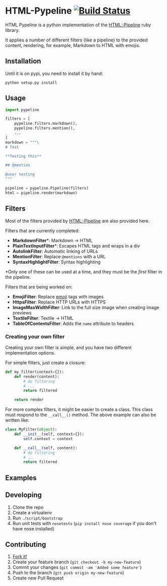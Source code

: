 # HTML-Pypeline [![Build Status](https://travis-ci.org/rsenk330/html-pypeline.png?branch=master)](https://travis-ci.org/rsenk330/html-pypeline)

HTML Pypeline is a python implementation of the [HTML::Pipeline](https://github.com/jch/html-pipeline) ruby library.

It applies a number of different filters (like a pipeline) to the provided content, rendering, for example, Markdown to HTML with emojis.

## Installation

Until it is on pypi, you need to install it by hand:

    python setup.py install

## Usage

```python
import pypeline

filters = [
    pypeline.filters.markdown(),
    pypeline.filters.mention(),
    ...
]
markdown = """\
# Test

**Testing this**

## @mention

@user testing
"""

pipeline = pypeline.Pipeline(filters)
html = pipeline.render(markdown)
```

## Filters

Most of the filters provided by [HTML::Pipeline](https://github.com/jch/html-pipeline) are also provided here.

Filters that are currently completed:

* **MarkdownFilter***: Markdown -> HTML
* **PlainTextInputFilter***: Escapes HTML tags and wraps in a div
* **AutolinkFilter**: Automatic linking of URLs
* **MentionFilter**: Replace `@mentions` with a URL
* **SyntaxHighlightFilter**: Syntax highlighting

*Only one of these can be used at a time, and they must be the _first_ filter in the pipeline.

Filters that are being worked on:

* **EmojiFilter**: Replace [emoji](http://www.emoji-cheat-sheet.com/) tags with images
* **HttpsFilter**: Replace HTTP URLs with HTTPS
* **ImageMaxWidthFilter**: Link to the full size image when creating image previews
* **TextileFilter**: Textile -> HTML
* **TableOfContentsFilter**: Adds the `name` attribute to headers

### Creating your own filter

Creating your own filter is simple, and you have two different implementation options.

For simple filters, just create a closure:

```python
def my_filter(context={}):
    def render(content):
        # do filtering
        # ...
        return filtered

    return render
```

For more complex filters, it might be easier to create a class. This class must respond to the ``__call__()`` method. The above example can also be written like:

```python
class MyFilter(object):
    def __init__(self, context={}):
        self.context = context

    def __call__(self, content):
        # do filtering
        # ...
        return filtered
```

## Examples

## Developing

1. Clone the repo
1. Create a virtualenv
1. Run `./script/bootstrap`
1. Run unit tests with `nosetests` (`pip install nose coverage` if you don't have nose installed)

## Contributing

1. [Fork it!](https://help.github.com/articles/fork-a-repo)
1. Create your feature branch (`git checkout -b my-new-feature`)
1. Commit your changes (`git commit -am 'Added some feature'`)
1. Push to the branch (`git push origin my-new-feature`)
1. Create new Pull Request
